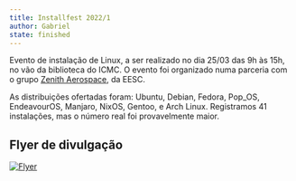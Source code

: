 ```yaml
---
title: Installfest 2022/1
author: Gabriel
state: finished
---
```


Evento de instalação de Linux, a ser realizado no dia 25/03 das 9h às 15h, no vão da biblioteca do ICMC. O evento foi organizado numa parceria com o grupo [Zenith Aerospace](https://zenith.eesc.usp.br/en), da EESC.

As distribuições ofertadas foram: Ubuntu, Debian, Fedora, Pop_OS, EndeavourOS, Manjaro, NixOS, Gentoo, e Arch Linux. Registramos 41 instalações, mas o número real foi provavelmente maior.

## Flyer de divulgação

[![Flyer](https://cloud.gelos.club/apps/files_sharing/publicpreview/mYobqQrBNgLGQxx?file=/&fileId=2850&x=1280&y=540&a=true)](https://cloud.gelos.club/s/mYobqQrBNgLGQxx)
